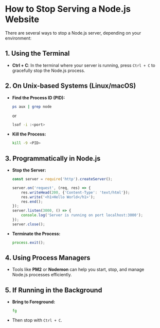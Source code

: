 # How to Stop Serving a Node.js Website

There are several ways to stop a Node.js server, depending on your environment:

## 1. Using the Terminal

- **Ctrl + C**: In the terminal where your server is running, press `Ctrl + C` to gracefully stop the Node.js process.

## 2. On Unix-based Systems (Linux/macOS)

- **Find the Process ID (PID):**
    ```bash
    ps aux | grep node
    ```
    or
    ```bash
    lsof -i :<port>
    ```
- **Kill the Process:**
    ```bash
    kill -9 <PID>
    ```



## 3. Programmatically in Node.js

- **Stop the Server:**
    ```js
    const server = require('http').createServer();

    server.on('request', (req, res) => {
        res.writeHead(200, {'Content-Type': 'text/html'});
        res.write('<h1>Hello World</h1>');
        res.end();
    });
    server.listen(3000, () => {
        console.log('Server is running on port localhost:3000');
    });
    server.close();
    ```
- **Terminate the Process:**
    ```js
    process.exit();
    ```

## 4. Using Process Managers

- Tools like **PM2** or **Nodemon** can help you start, stop, and manage Node.js processes efficiently.

## 5. If Running in the Background

- **Bring to Foreground:**
    ```bash
    fg
    ```
- Then stop with `Ctrl + C`.
